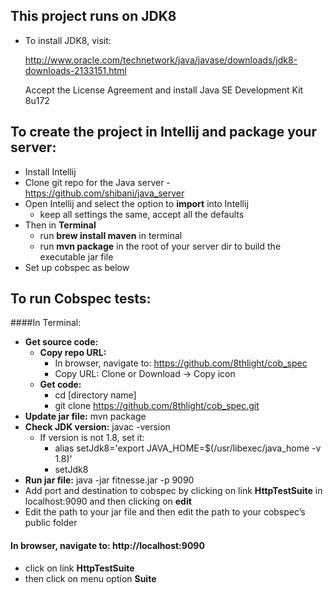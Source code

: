 ## This project runs on JDK8   
* To install JDK8, visit:  

   http://www.oracle.com/technetwork/java/javase/downloads/jdk8-downloads-2133151.html  

   Accept the License Agreement and install Java SE Development Kit 8u172  

## To create the project in Intellij and package your server:  
* Install Intellij    
* Clone git repo for the Java server - https://github.com/shibani/java_server  
* Open Intellij and select the option to __import__ into Intellij  
    * keep all settings the same, accept all the defaults
* Then in __Terminal__
    * run __brew install maven__ in terminal  
    * run __mvn package__ in the root of your server dir to build the executable jar file  
* Set up cobspec as below

## To run Cobspec tests:
####In Terminal:
* __Get source code:__  
    * __Copy repo URL:__
      * In browser, navigate to: https://github.com/8thlight/cob_spec
      * Copy URL: Clone or Download → Copy icon
    * __Get code:__
      * cd [directory name]
      * git clone https://github.com/8thlight/cob_spec.git
* __Update jar file:__ mvn package
* __Check JDK version:__ javac -version
    * If version is not 1.8, set it:
      * alias setJdk8='export JAVA_HOME=$(/usr/libexec/java_home -v 1.8)'
      * setJdk8
* __Run jar file:__ java -jar fitnesse.jar -p 9090
* Add port and destination to cobspec by clicking on link __HttpTestSuite__ in localhost:9090 and then clicking on __edit__   
* Edit the path to your jar file and then edit the path to your cobspec’s public folder  
#### In browser, navigate to: http://localhost:9090  
* click on link __HttpTestSuite__  
* then click on menu option __Suite__
